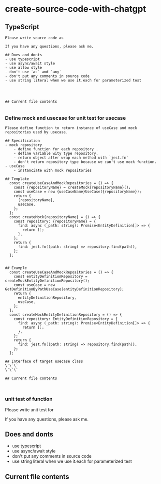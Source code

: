 # create-source-code-with-chatgpt

## TypeScript
```
Please write source code as 

If you have any questions, please ask me.

## Does and donts
- use typescript
- use async/await style
- use allow style
- don't use `as` and `any`
- don't put any comments in source code
- use string literal when we use it.each for parameterized test




## Current file contents
 
```

### Define mock and usecase for unit test for usecase

```
Please define function to return instance of useCase and mock repositories used by usecase.

## Specification
- mock repository
    - define function for each repository .
    - define variable wity type repository.
    - return object after wrap each method with `jest.fn`
    - don't return repository type because we can't use mock function.
- useCase
    - instanciate with mock repositories

## Template
  const createUseCaseAndMockRepositories = () => {
    const {repositoryName} = createMock{repositoryName}();
    const useCase = new {useCaseName}UseCase({repositoryName});
    return {
      {repositoryName},
      useCase,
    };
  };
  const createMock{repositoryName} = () => {
    const repository: {repositoryName} = {
      find: async (_path: string): Promise<EntityDefinition[]> => {
        return [];
      },
    };
    return {
      find: jest.fn((path: string) => repository.find(path)),
    };
  };


## Example
  const createUseCaseAndMockRepositories = () => {
    const entityDefinitionRepository = createMockEntityDefinitionRepository();
    const useCase = new GetDefinitionByPathUseCase(entityDefinitionRepository);
    return {
      entityDefinitionRepository,
      useCase,
    };
  };
  const createMockEntityDefinitionRepository = () => {
    const repository: EntityDefinitionRepository = {
      find: async (_path: string): Promise<EntityDefinition[]> => {
        return [];
      },
    };
    return {
      find: jest.fn((path: string) => repository.find(path)),
    };
  };

## Interface of target usecase class
\`\`\`
\`\`\`

## Current file contents



```


### unit test of function

Please write unit test for 

If you have any questions, please ask me.

## Does and donts
- use typescript
- use async/await style
- don't put any comments in source code
- use string literal when we use it.each for parameterized test


## Current file contents
 
